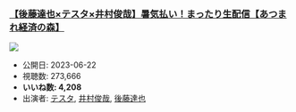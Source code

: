 ### [【後藤達也×テスタ×井村俊哉】暑気払い！まったり生配信【あつまれ経済の森】](https://www.youtube.com/watch?v=0oSa4cc3cLQ)
[![](https://img.youtube.com/vi/0oSa4cc3cLQ/sddefault.jpg)](https://www.youtube.com/watch?v=0oSa4cc3cLQ)
-   公開日: 2023-06-22
-   視聴数: 273,666
-   **いいね数: 4,208**
-   出演者: [テスタ](/rehacq_fan/people/テスタ "wikilink"), [井村俊哉](/rehacq_fan/people/井村俊哉 "wikilink"), [後藤達也](/rehacq_fan/people/後藤達也 "wikilink")
